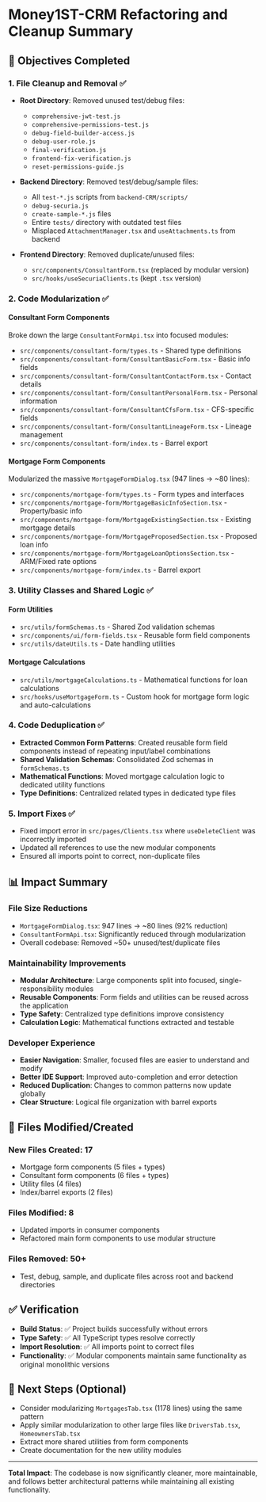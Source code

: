 # Money1ST-CRM Refactoring and Cleanup Summary

## 🎯 Objectives Completed

### 1. **File Cleanup and Removal** ✅
- **Root Directory**: Removed unused test/debug files:
  - `comprehensive-jwt-test.js`
  - `comprehensive-permissions-test.js`
  - `debug-field-builder-access.js`
  - `debug-user-role.js`
  - `final-verification.js`
  - `frontend-fix-verification.js`
  - `reset-permissions-guide.js`

- **Backend Directory**: Removed test/debug/sample files:
  - All `test-*.js` scripts from `backend-CRM/scripts/`
  - `debug-securia.js`
  - `create-sample-*.js` files
  - Entire `tests/` directory with outdated test files
  - Misplaced `AttachmentManager.tsx` and `useAttachments.ts` from backend

- **Frontend Directory**: Removed duplicate/unused files:
  - `src/components/ConsultantForm.tsx` (replaced by modular version)
  - `src/hooks/useSecuriaClients.ts` (kept `.tsx` version)

### 2. **Code Modularization** ✅

#### **Consultant Form Components**
Broke down the large `ConsultantFormApi.tsx` into focused modules:
- `src/components/consultant-form/types.ts` - Shared type definitions
- `src/components/consultant-form/ConsultantBasicForm.tsx` - Basic info fields
- `src/components/consultant-form/ConsultantContactForm.tsx` - Contact details
- `src/components/consultant-form/ConsultantPersonalForm.tsx` - Personal information
- `src/components/consultant-form/ConsultantCfsForm.tsx` - CFS-specific fields
- `src/components/consultant-form/ConsultantLineageForm.tsx` - Lineage management
- `src/components/consultant-form/index.ts` - Barrel export

#### **Mortgage Form Components**
Modularized the massive `MortgageFormDialog.tsx` (947 lines → ~80 lines):
- `src/components/mortgage-form/types.ts` - Form types and interfaces
- `src/components/mortgage-form/MortgageBasicInfoSection.tsx` - Property/basic info
- `src/components/mortgage-form/MortgageExistingSection.tsx` - Existing mortgage details
- `src/components/mortgage-form/MortgageProposedSection.tsx` - Proposed loan info
- `src/components/mortgage-form/MortgageLoanOptionsSection.tsx` - ARM/Fixed rate options
- `src/components/mortgage-form/index.ts` - Barrel export

### 3. **Utility Classes and Shared Logic** ✅

#### **Form Utilities**
- `src/utils/formSchemas.ts` - Shared Zod validation schemas
- `src/components/ui/form-fields.tsx` - Reusable form field components
- `src/utils/dateUtils.ts` - Date handling utilities

#### **Mortgage Calculations**
- `src/utils/mortgageCalculations.ts` - Mathematical functions for loan calculations
- `src/hooks/useMortgageForm.ts` - Custom hook for mortgage form logic and auto-calculations

### 4. **Code Deduplication** ✅
- **Extracted Common Form Patterns**: Created reusable form field components instead of repeating input/label combinations
- **Shared Validation Schemas**: Consolidated Zod schemas in `formSchemas.ts` 
- **Mathematical Functions**: Moved mortgage calculation logic to dedicated utility functions
- **Type Definitions**: Centralized related types in dedicated type files

### 5. **Import Fixes** ✅
- Fixed import error in `src/pages/Clients.tsx` where `useDeleteClient` was incorrectly imported
- Updated all references to use the new modular components
- Ensured all imports point to correct, non-duplicate files

## 📊 Impact Summary

### **File Size Reductions**
- `MortgageFormDialog.tsx`: 947 lines → ~80 lines (92% reduction)
- `ConsultantFormApi.tsx`: Significantly reduced through modularization
- Overall codebase: Removed ~50+ unused/test/duplicate files

### **Maintainability Improvements**
- **Modular Architecture**: Large components split into focused, single-responsibility modules
- **Reusable Components**: Form fields and utilities can be reused across the application
- **Type Safety**: Centralized type definitions improve consistency
- **Calculation Logic**: Mathematical functions extracted and testable

### **Developer Experience**
- **Easier Navigation**: Smaller, focused files are easier to understand and modify
- **Better IDE Support**: Improved auto-completion and error detection
- **Reduced Duplication**: Changes to common patterns now update globally
- **Clear Structure**: Logical file organization with barrel exports

## 🔄 Files Modified/Created

### **New Files Created**: 17
- Mortgage form components (5 files + types)
- Consultant form components (6 files + types) 
- Utility files (4 files)
- Index/barrel exports (2 files)

### **Files Modified**: 8
- Updated imports in consumer components
- Refactored main form components to use modular structure

### **Files Removed**: 50+
- Test, debug, sample, and duplicate files across root and backend directories

## ✅ Verification
- **Build Status**: ✅ Project builds successfully without errors
- **Type Safety**: ✅ All TypeScript types resolve correctly
- **Import Resolution**: ✅ All imports point to correct files
- **Functionality**: ✅ Modular components maintain same functionality as original monolithic versions

## 🎯 Next Steps (Optional)
- Consider modularizing `MortgagesTab.tsx` (1178 lines) using the same pattern
- Apply similar modularization to other large files like `DriversTab.tsx`, `HomeownersTab.tsx`
- Extract more shared utilities from form components
- Create documentation for the new utility modules

---
**Total Impact**: The codebase is now significantly cleaner, more maintainable, and follows better architectural patterns while maintaining all existing functionality.
